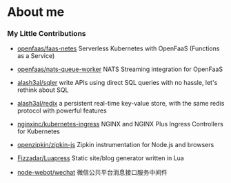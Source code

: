 # About me

### My Little Contributions

- [openfaas/faas-netes](https://github.com/openfaas/faas-netes/commits?author=feifeiiiiiiiiiii) Serverless Kubernetes with OpenFaaS (Functions as a Service)

- [openfaas/nats-queue-worker](https://github.com/openfaas/nats-queue-worker/commits?author=feifeiiiiiiiiiii) NATS Streaming integration for OpenFaaS 

- [alash3al/sqler](https://github.com/alash3al/sqler/commits?author=feifeiiiiiiiiiii) write APIs using direct SQL queries with no hassle, let's rethink about SQL

- [alash3al/redix](https://github.com/alash3al/redix/commits?author=feifeiiiiiiiiiii) a persistent real-time key-value store, with the same redis protocol with powerful features

- [nginxinc/kubernetes-ingress](https://github.com/nginxinc/kubernetes-ingress/commits?author=feifeiiiiiiiiiii) NGINX and NGINX Plus Ingress Controllers for Kubernetes

- [openzipkin/zipkin-js](https://github.com/openzipkin/zipkin-js/commits?author=feifeiiiiiiiiiii) Zipkin instrumentation for Node.js and browsers

- [Fizzadar/Luapress](https://github.com/Fizzadar/Luapress/commits?author=feifeiiiiiiiiiii) Static site/blog generator written in Lua

- [node-webot/wechat](https://github.com/node-webot/wechat/commits?author=feifeiiiiiiiiiii) 微信公共平台消息接口服务中间件
